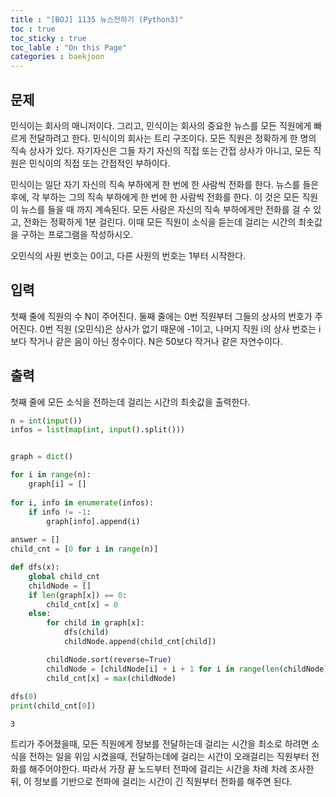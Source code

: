 ```yaml
---
title : "[BOJ] 1135 뉴스전하기 (Python3)"
toc : true
toc_sticky : true
toc_lable : "On this Page"
categories : baekjoon
---
```


## 문제
민식이는 회사의 매니저이다. 그리고, 민식이는 회사의 중요한 뉴스를 모든 직원에게 빠르게 전달하려고 한다. 민식이의 회사는 트리 구조이다. 모든 직원은 정확하게 한 명의 직속 상사가 있다. 자기자신은 그들 자기 자신의 직접 또는 간접 상사가 아니고, 모든 직원은 민식이의 직접 또는 간접적인 부하이다.

민식이는 일단 자기 자신의 직속 부하에게 한 번에 한 사람씩 전화를 한다. 뉴스를 들은 후에, 각 부하는 그의 직속 부하에게 한 번에 한 사람씩 전화를 한다. 이 것은 모든 직원이 뉴스를 들을 때 까지 계속된다. 모든 사람은 자신의 직속 부하에게만 전화를 걸 수 있고, 전화는 정확하게 1분 걸린다. 이때 모든 직원이 소식을 듣는데 걸리는 시간의 최솟값을 구하는 프로그램을 작성하시오.

오민식의 사원 번호는 0이고, 다른 사원의 번호는 1부터 시작한다.

## 입력
첫째 줄에 직원의 수 N이 주어진다. 둘째 줄에는 0번 직원부터 그들의 상사의 번호가 주어진다. 0번 직원 (오민식)은 상사가 없기 때문에 -1이고, 나머지 직원 i의 상사 번호는 i보다 작거나 같은 음이 아닌 정수이다. N은 50보다 작거나 같은 자연수이다.

## 출력
첫째 줄에 모든 소식을 전하는데 걸리는 시간의 최솟값을 출력한다.


```python
n = int(input())
infos = list(map(int, input().split()))


graph = dict()

for i in range(n):
    graph[i] = []
    
for i, info in enumerate(infos):
    if info != -1:
        graph[info].append(i)
        
answer = []
child_cnt = [0 for i in range(n)]

def dfs(x):
    global child_cnt
    childNode = []
    if len(graph[x]) == 0:
        child_cnt[x] = 0
    else:
        for child in graph[x]:
            dfs(child)
            childNode.append(child_cnt[child])

        childNode.sort(reverse=True)
        childNode = [childNode[i] + i + 1 for i in range(len(childNode))]
        child_cnt[x] = max(childNode)
        
dfs(0)
print(child_cnt[0])


```

    3


트리가 주어졌을때, 모든 직원에게 정보를 전달하는데 걸리는 시간을 최소로 하려면 소식을 전하는 일을 위임 시켰을때, 전달하는데에 걸리는 시간이 오래걸리는 직원부터 전화를 해주어야한다. 따라서 가장 끝 노드부터 전파에 걸리는 시간을 차례 차례 조사한 뒤, 이 정보를 기반으로 전파에 걸리는 시간이 긴 직원부터 전화를 해주면 된다.

